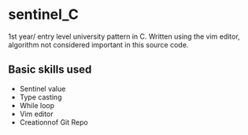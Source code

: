 # sentinel_C
1st year/ entry level university pattern in C. Written using the vim editor, algorithm not considered important in this source code.

## Basic skills used

- Sentinel value
- Type casting
- While loop
- Vim editor
- Creationnof Git Repo
